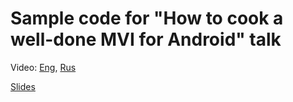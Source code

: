 # Sample code for "How to cook a well-done MVI for Android" talk

Video:
[Eng](https://youtu.be/Ls0uKLqNFz4),
[Rus](https://youtu.be/hBkQkjWnAjg)

[Slides](https://speakerdeck.com/colriot/how-to-cook-a-well-done-mvi-for-android-gdg-devfest-pisa-2019)
